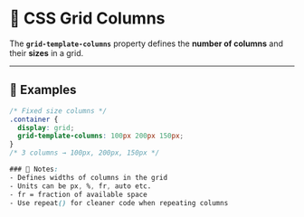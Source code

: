 # 📐 CSS  Grid Columns

The **`grid-template-columns`** property defines the **number of columns** and their **sizes** in a grid.

---

## 🔹 Examples

```css
/* Fixed size columns */
.container {
  display: grid;
  grid-template-columns: 100px 200px 150px;
}
/* 3 columns → 100px, 200px, 150px */

### 📝 Notes:
- Defines widths of columns in the grid
- Units can be px, %, fr, auto etc.
- fr = fraction of available space
- Use repeat() for cleaner code when repeating columns